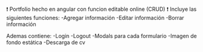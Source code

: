 :exclamation: Portfolio hecho en angular con funcion editable online (CRUD) :exclamation:
Incluye las siguientes funciones:
-Agregar información
-Editar información
-Borrar información

Ademas contiene:
-Login
-Logout
-Modals para cada formulario
-Imagen de fondo estática
-Descarga de cv
